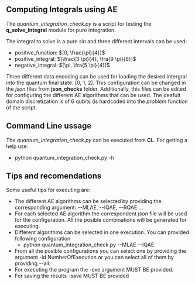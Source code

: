 ## Computing Integrals using AE

The *quantum_integration_check.py* is a script for testing the **q_solve_integral** module for pure integration.

The integral to solve is a pure *sin* and three different intervals can be used:

* positive\_function: $[0, \frac{\pi}{4}]$
* positive\_integral: $[\frac{3 \pi}{4}, \fra{9 \pi}{8}]$
* negative\_integral: $[\pi, \fra{5 \pi}{4}]$

Three different data encoding can be used for loading the desired intergral into the quantum final state: [0, 1, 2]. This configuration can be changed in the *json* files from **json_checks** folder. Additionally, this files can be edited for configuring the different AE algorithms that can be used. The deafult domain discretization is of 6 qubits (is hardcoded into the *problem* function of the script. 


## Command Line ussage

The *quantum_integration_check.py* can be executed from **CL**. For getting a help use:

* python  quantum\_integration\_check.py -h

## Tips and recomendations 

Some useful tips for executing are:

* The different AE algorithms can be selected by providing the corresponding argument: --MLAE, --IQAE, --RQAE ... 
* For each selected AE algorithm the correspondent *json* file will be used for the configuration. All the posible combinations will be generated for executing. 
* Different algorithms can be selected in one execution. You can provided following configuration 
    * python  quantum\_integration\_check.py --MLAE --IQAE 
* From all the posible configurations you can select one by providing the argument -id NumberOfExecution or you can select all of them by providing --all.    
* For executing the program the -exe argument MUST BE provided.
* For saving the results -save MUST BE provided


